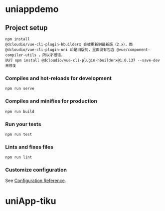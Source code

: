 # uniappdemo

## Project setup
```
npm install
@dcloudio/vue-cli-plugin-hbuilderx 会被更新到最新版（2.x），而 @dcloudio/vue-cli-plugin-uni 却是旧版的，里面没有包含 @vue/component-compiler-utils ，所以才报错，
执行 npm install @dcloudio/vue-cli-plugin-hbuilderx@1.0.137 --save-dev 来修复
```

### Compiles and hot-reloads for development
```
npm run serve
```

### Compiles and minifies for production
```
npm run build
```

### Run your tests
```
npm run test
```

### Lints and fixes files
```
npm run lint
```

### Customize configuration
See [Configuration Reference](https://cli.vuejs.org/config/).
# uniApp-tiku
